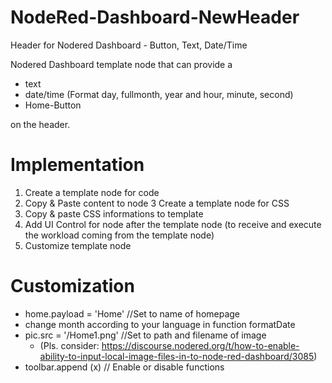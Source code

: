 # NodeRed-Dashboard-NewHeader
Header for Nodered Dashboard - Button, Text, Date/Time

Nodered Dashboard template node that can provide a 
- text
- date/time (Format day, fullmonth, year and hour, minute, second)
- Home-Button 

on the header.

# Implementation
1. Create a template node for code
2. Copy & Paste content to node
3 Create a template node for CSS
4. Copy & paste CSS informations to template
5. Add UI Control for node after the template node (to receive and execute the workload coming from the template node)
6. Customize template node

# Customization

- home.payload = 'Home' //Set to name of homepage
- change month according to your language in function formatDate
- pic.src = '/Home1.png' //Set to path and filename of image 
  - (Pls. consider: https://discourse.nodered.org/t/how-to-enable-ability-to-input-local-image-files-in-to-node-red-dashboard/3085)
- toolbar.append (x) // Enable or disable functions 


